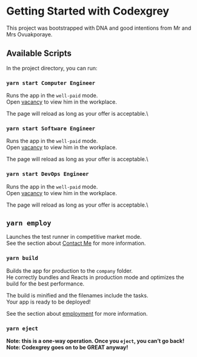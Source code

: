 # Getting Started with Codexgrey

This project was bootstrapped with DNA and good intentions from Mr and Mrs Ovuakporaye.

## Available Scripts

In the project directory, you can run:

### `yarn start Computer Engineer`

Runs the app in the `well-paid` mode.\
Open [vacancy](https://www.linkedin.com/in/collinsovuakporaye/) to view him in the workplace.

The page will reload as long as your offer is acceptable.\


### `yarn start Software Engineer`

Runs the app in the `well-paid` mode.\
Open [vacancy](https://www.linkedin.com/in/collinsovuakporaye/) to view him in the workplace.

The page will reload as long as your offer is acceptable.\


### `yarn start DevOps Engineer`

Runs the app in the `well-paid` mode.\
Open [vacancy](https://www.linkedin.com/in/collinsovuakporaye/) to view him in the workplace.

The page will reload as long as your offer is acceptable.\


## `yarn employ`

Launches the test runner in competitive market mode.\
See the section about [Contact Me](thecodexgrey@gmail.com) for more information.


### `yarn build`

Builds the app for production to the `company` folder.\
He correctly bundles and Reacts in production mode and optimizes the build for the best performance.

The build is minified and the filenames include the tasks.\
Your app is ready to be deployed!

See the section about [employment](https://codexgrey.github.io/Portfolio/) for more information.

### `yarn eject`

**Note: this is a one-way operation. Once you `eject`, you can’t go back!**\
**Note: Codexgrey goes on to be GREAT anyway!**

